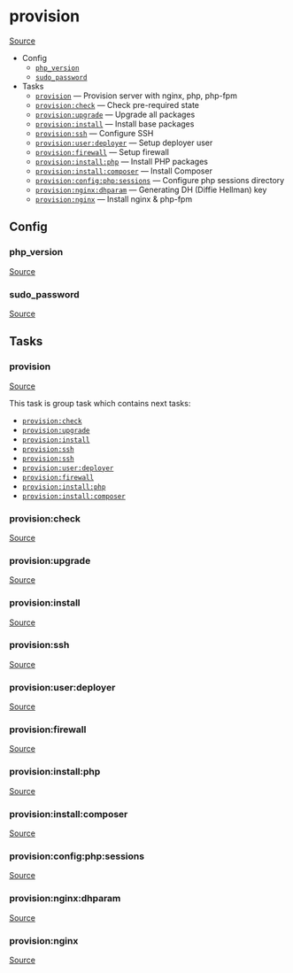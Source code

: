 <!-- DO NOT EDIT THIS FILE! -->
<!-- Instead edit recipe/provision/provision.php -->
<!-- Then run bin/docgen -->

# provision

[Source](/recipe/provision/provision.php)



* Config
  * [`php_version`](#php_version)
  * [`sudo_password`](#sudo_password)
* Tasks
  * [`provision`](#provision) — Provision server with nginx, php, php-fpm
  * [`provision:check`](#provisioncheck) — Check pre-required state
  * [`provision:upgrade`](#provisionupgrade) — Upgrade all packages
  * [`provision:install`](#provisioninstall) — Install base packages
  * [`provision:ssh`](#provisionssh) — Configure SSH
  * [`provision:user:deployer`](#provisionuserdeployer) — Setup deployer user
  * [`provision:firewall`](#provisionfirewall) — Setup firewall
  * [`provision:install:php`](#provisioninstallphp) — Install PHP packages
  * [`provision:install:composer`](#provisioninstallcomposer) — Install Composer
  * [`provision:config:php:sessions`](#provisionconfigphpsessions) — Configure php sessions directory
  * [`provision:nginx:dhparam`](#provisionnginxdhparam) — Generating DH (Diffie Hellman) key
  * [`provision:nginx`](#provisionnginx) — Install nginx & php-fpm

## Config
### php_version
[Source](/recipe/provision/provision.php#L8)



### sudo_password
[Source](/recipe/provision/provision.php#L9)




## Tasks
### provision
[Source](/recipe/provision/provision.php#L12)



This task is group task which contains next tasks:
* [`provision:check`](/docs/recipe/provision/provision.md#provisioncheck)
* [`provision:upgrade`](/docs/recipe/provision/provision.md#provisionupgrade)
* [`provision:install`](/docs/recipe/provision/provision.md#provisioninstall)
* [`provision:ssh`](/docs/recipe/provision/provision.md#provisionssh)
* [`provision:ssh`](/docs/recipe/provision/provision.md#provisionssh)
* [`provision:user:deployer`](/docs/recipe/provision/provision.md#provisionuserdeployer)
* [`provision:firewall`](/docs/recipe/provision/provision.md#provisionfirewall)
* [`provision:install:php`](/docs/recipe/provision/provision.md#provisioninstallphp)
* [`provision:install:composer`](/docs/recipe/provision/provision.md#provisioninstallcomposer)


### provision:check
[Source](/recipe/provision/provision.php#L41)



### provision:upgrade
[Source](/recipe/provision/provision.php#L62)



### provision:install
[Source](/recipe/provision/provision.php#L68)



### provision:ssh
[Source](/recipe/provision/provision.php#L91)



### provision:user:deployer
[Source](/recipe/provision/provision.php#L105)



### provision:firewall
[Source](/recipe/provision/provision.php#L140)



### provision:install:php
[Source](/recipe/provision/provision.php#L148)



### provision:install:composer
[Source](/recipe/provision/provision.php#L173)



### provision:config:php:sessions
[Source](/recipe/provision/provision.php#L206)



### provision:nginx:dhparam
[Source](/recipe/provision/provision.php#L212)



### provision:nginx
[Source](/recipe/provision/provision.php#L223)



